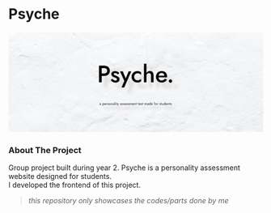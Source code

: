 # Psyche
![psyche logo](logo.png)
### About The Project
Group project built during year 2. Psyche is a personality assessment website designed for students.<br/>
I developed the frontend of this project.
> *this repository only showcases the codes/parts done by me*

